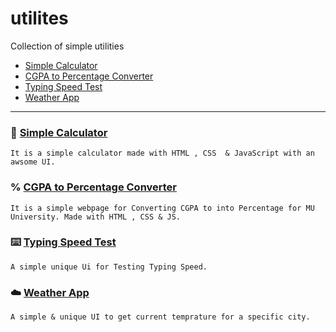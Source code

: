 # utilites
Collection of simple utilities


* [Simple Calculator](https://siddiquiaffan.github.io/utilities/simple-calculator/)
* [CGPA to Percentage Converter](https://siddiquiaffan.github.io/utilities/CGPA-To-PERCENTAGE/)
* [Typing Speed Test](https://siddiquiaffan.github.io/utilities/typing-test/)
* [Weather App](https://weatherapp.affanthebess.repl.co/)


-------------------------------------------------------


### 🔢 [Simple Calculator](https://siddiquiaffan.github.io/utilities/simple-calculator/)

```
It is a simple calculator made with HTML , CSS  & JavaScript with an awsome UI.
```


### % 󠀥󠀥[CGPA to Percentage Converter](https://siddiquiaffan.github.io/utilities/CGPA-To-PERCENTAGE/)

```
It is a simple webpage for Converting CGPA to into Percentage for MU University. Made with HTML , CSS & JS.
```


### ⌨️ [Typing Speed Test](https://siddiquiaffan.github.io/utilities/typing-test/)
```
A simple unique Ui for Testing Typing Speed.
```


### ☁️ [Weather App](https://weatherapp.affanthebess.repl.co/)
```
A simple & unique UI to get current temprature for a specific city.
```
